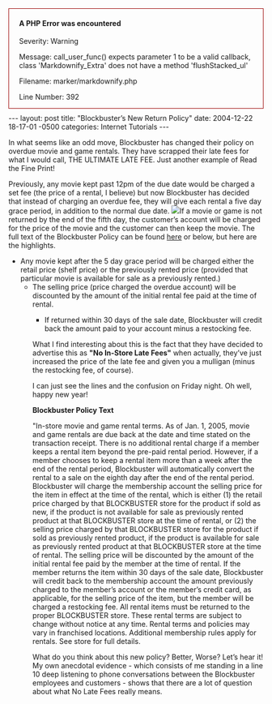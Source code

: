 <div style="border:1px solid #990000;padding-left:20px;margin:0 0 10px 0;">

<h4>A PHP Error was encountered</h4>

<p>Severity: Warning</p>
<p>Message:  call_user_func() expects parameter 1 to be a valid callback, class 'Markdownify_Extra' does not have a method 'flushStacked_ul'</p>
<p>Filename: marker/markdownify.php</p>
<p>Line Number: 392</p>

</div>---
layout: post
title:  "Blockbuster&#8217;s New Return Policy"
date:   2004-12-22 18-17-01 -0500
categories: Internet Tutorials
---

In what seems like an odd move, Blockbuster has changed their policy on overdue movie and game rentals. They have scrapped their late fees for what I would call, THE ULTIMATE LATE FEE. Just another example of Read the Fine Print!

Previously, any movie kept past 12pm of the due date would be charged a set fee (the price of a rental, I believe) but now Blockbuster has decided that instead of charging an overdue fee, they will give each rental a five day grace period, in addition to the normal due date. ![][1]If a movie or game is not returned by the end of the fifth day, the customer’s account will be charged for the price of the movie and the customer can then keep the movie. The full text of the Blockbuster Policy can be found [here][2] or below, but here are the highlights.

*   Any movie kept after the 5 day grace period will be charged either the retail price (shelf price) or the previously rented price (provided that particular movie is available for sale as a previously rented.) 
    *   The selling price (price charged the overdue account) will be discounted by the amount of the initial rental fee paid at the time of rental. 
        *   If returned within 30 days of the sale date, Blockbuster will credit back the amount paid to your account minus a restocking fee. </ul>
            What I find interesting about this is the fact that they have decided to advertise this as **"No In-Store Late Fees"** when actually, they’ve just increased the price of the late fee and given you a mulligan (minus the restocking fee, of course). 
            
            I can just see the lines and the confusion on Friday night. Oh well, happy new year!
            
            **Blockbuster Policy Text**
            
            "In-store movie and game rental terms. As of Jan. 1, 2005, movie and game rentals are due back at the date and time stated on the transaction receipt. There is no additional rental charge if a member keeps a rental item beyond the pre-paid rental period. However, if a member chooses to keep a rental item more than a week after the end of the rental period, Blockbuster will automatically convert the rental to a sale on the eighth day after the end of the rental period. Blockbuster will charge the membership account the selling price for the item in effect at the time of the rental, which is either (1) the retail price charged by that BLOCKBUSTER store for the product if sold as new, if the product is not available for sale as previously rented product at that BLOCKBUSTER store at the time of rental, or (2) the selling price charged by that BLOCKBUSTER store for the product if sold as previously rented product, if the product is available for sale as previously rented product at that BLOCKBUSTER store at the time of rental. The selling price will be discounted by the amount of the initial rental fee paid by the member at the time of rental. If the member returns the item within 30 days of the sale date, Blockbuster will credit back to the membership account the amount previously charged to the member’s account or the member’s credit card, as applicable, for the selling price of the item, but the member will be charged a restocking fee. All rental items must be returned to the proper BLOCKBUSTER store. These rental terms are subject to change without notice at any time. Rental terms and policies may vary in franchised locations. Additional membership rules apply for rentals. See store for full details.
            
            What do you think about this new policy? Better, Worse? Let’s hear it! My own anecdotal evidence - which consists of me standing in a line 10 deep listening to phone conversations between the Blockbuster employees and customers - shows that there are a lot of question about what No Late Fees really means.

 [1]: http://www.gbradhopkins.com/images/internet/blockbuster/blockbuster.gif
 [2]: http://www.blockbuster.com/corporate/displayTermsandConditions.action#late

